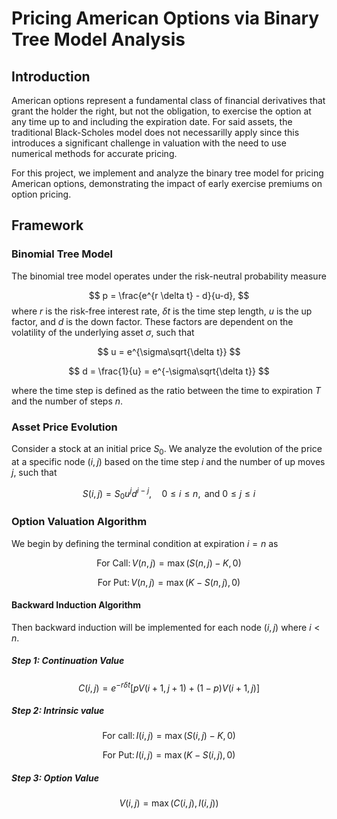 # Pricing American Options via Binary Tree Model Analysis

## Introduction
American options represent a fundamental class of financial derivatives that grant the holder the right, but not the obligation, to exercise the option at any time up to and including the expiration date. For said assets, the traditional Black-Scholes model does not necessarilly apply since this introduces a significant challenge in valuation with the need to use numerical methods for accurate pricing.

For this project, we implement and analyze the binary tree model for pricing American options, demonstrating the impact of early exercise premiums on option pricing.

## Framework
### Binomial Tree Model
The binomial tree model operates under the risk-neutral probability measure 

$$
p = \frac{e^{r \delta t} - d}{u-d},
$$
where $r$ is the risk-free interest rate, $\delta t$ is the time step length, $u$ is the up factor, and $d$ is the down factor. These factors are dependent on the volatility of the underlying asset $\sigma$, such that

$$
u = e^{\sigma\sqrt{\delta t}}
$$

$$
d = \frac{1}{u} = e^{-\sigma\sqrt{\delta t}}
$$

where the time step is defined as the ratio between the time to expiration $T$ and the number of steps $n$. 

### Asset Price Evolution
Consider a stock at an initial price $S_0$. We analyze the evolution of the price at a specific node $(i,j)$ based on the time step $i$ and the number of up moves $j$, such that

$$ 
S(i,j) = S_0 u^j d^{i-j}, \quad 0\leq i \leq n, \text{ and } 0\leq j\leq i
$$

### Option Valuation Algorithm
We begin by defining the terminal condition at expiration $i=n$ as

$$
\text{For Call:}\, V(n,j) = \max{(S(n,j) - K, 0)}
$$

$$
\text{For Put:}\, V(n, j) = \max{(K - S(n,j), 0)}
$$

#### Backward Induction Algorithm
Then backward induction will be implemented for each node $(i,j)$ where $i < n$.

##### Step 1: Continuation Value

$$ 
C(i, j) = e^{-r\delta t} [p V(i+1, j+1) + (1-p)V(i+1, j)]
$$ 

##### Step 2: Intrinsic value

$$
\text{For call:}\, I(i,j) = \max{(S(i,j)-K, 0)}
$$

$$
\text{For Put:}\, I(i,j) = \max{(K- S(i,j), 0)}
$$

##### Step 3: Option Value

$$
V(i,j) = \max{(C(i,j), I(i,j))}
$$

